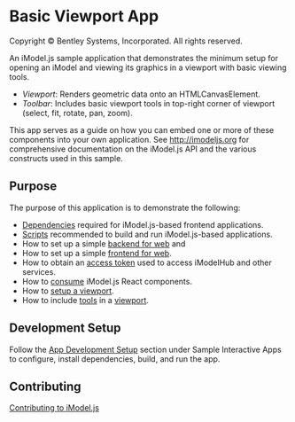 # Basic Viewport App

Copyright © Bentley Systems, Incorporated. All rights reserved.

An iModel.js sample application that demonstrates the minimum setup for opening an iModel and viewing its graphics in a viewport with basic viewing tools.

* _Viewport_: Renders geometric data onto an HTMLCanvasElement.
* _Toolbar_: Includes basic viewport tools in top-right corner of viewport (select, fit, rotate, pan, zoom).

This app serves as a guide on how you can embed one or more of these components into your own application.
See http://imodeljs.org for comprehensive documentation on the iModel.js API and the various constructs used in this sample.

## Purpose

The purpose of this application is to demonstrate the following:

* [Dependencies](./package.json) required for iModel.js-based frontend applications.
* [Scripts](./package.json) recommended to build and run iModel.js-based applications.
* How to set up a simple [backend for web](./src/backend/BackendServer.ts) and
* How to set up a simple [frontend for web](./src/frontend/api/BasicViewportApp.ts).
* How to obtain an [access token](https://www.imodeljs.org/learning/common/accesstoken/) used to access iModelHub and other services.
* How to [consume](./src/frontend/components/App.tsx) iModel.js React components.
* How to [setup a viewport](./src/frontend/components/App.tsx#L106).
* How to include
  [tools](./src/frontend/components/Toolbar.tsx) in a
  [viewport](./src/frontend/components/App.tsx#L205).

## Development Setup

Follow the [App Development Setup](../../README.md) section under Sample Interactive Apps to configure, install dependencies, build, and run the app.

## Contributing

[Contributing to iModel.js](https://github.com/imodeljs/imodeljs/blob/master/CONTRIBUTING.md)

